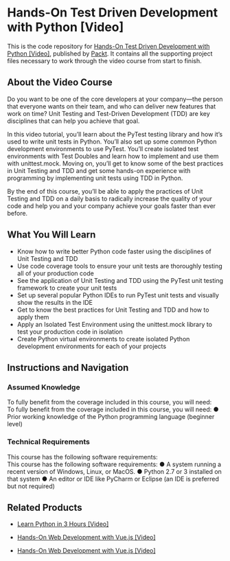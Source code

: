 # Hands-On Test Driven Development with Python [Video]
This is the code repository for [Hands-On Test Driven Development with Python [Video]](https://www.packtpub.com/application-development/hands-test-driven-development-python-video?utm_source=github&utm_medium=repository&utm_campaign=9781789138313), published by [Packt](https://www.packtpub.com/?utm_source=github). It contains all the supporting project files necessary to work through the video course from start to finish.
## About the Video Course
Do you want to be one of the core developers at your company—the person that everyone wants on their team, and who can deliver new features that work on time? Unit Testing and Test-Driven Development (TDD) are key disciplines that can help you achieve that goal.

In this video tutorial, you’ll learn about the PyTest testing library and how it’s used to write unit tests in Python. You’ll also set up some common Python development environments to use PyTest. You’ll create isolated test environments with Test Doubles and learn how to implement and use them with unittest.mock. Moving on, you’ll get to know some of the best practices in Unit Testing and TDD and get some hands-on experience with programming by implementing unit tests using TDD in Python. 

By the end of this course, you’ll be able to apply the practices of Unit Testing and TDD on a daily basis to radically increase the quality of your code and help you and your company achieve your goals faster than ever before.

<H2>What You Will Learn</H2>
<DIV class=book-info-will-learn-text>
<UL>
<LI>Know how to write better Python code faster using the disciplines of Unit Testing and TDD
<LI> Use code coverage tools to ensure your unit tests are thoroughly testing all of your 
production code
<LI> See the application of Unit Testing and TDD using the PyTest unit testing framework to 
create your unit tests
<LI> Set up several popular Python IDEs to run PyTest unit tests and visually show the 
results in the IDE 
<LI> Get to know the best practices for Unit Testing and TDD and 
how to apply them
<LI> Apply an Isolated Test Environment using the unittest.mock library to test your 
production code in isolation
<LI> Create Python virtual environments to create isolated Python development 
environments for each of your projects</LI></UL></DIV>

## Instructions and Navigation
### Assumed Knowledge
To fully benefit from the coverage included in this course, you will need:<br/>
To fully benefit from the coverage included in this course, you will need:
●	Prior working knowledge of the Python programming language (beginner level)

### Technical Requirements
This course has the following software requirements:<br/>
This course has the following software requirements:
●	A system running a recent version of Windows, Linux, or MacOS.
●	Python 2.7 or 3 installed on that system
●	An editor or IDE like PyCharm or Eclipse (an IDE is preferred but not required)


## Related Products
* [Learn Python in 3 Hours [Video]](https://www.packtpub.com/application-development/learn-python-3-hours-video?utm_source=github&utm_medium=repository&utm_campaign=9781788995931)

* [Hands-On Web Development with Vue.js [Video]](https://www.packtpub.com/web-development/hands-web-development-vuejs-video?utm_source=github&utm_medium=repository&utm_campaign=9781787283039)

* [Hands-On Web Development with Vue.js [Video]](https://www.packtpub.com/web-development/hands-web-development-vuejs-video?utm_source=github&utm_medium=repository&utm_campaign=9781787283039)

